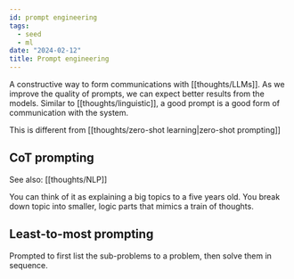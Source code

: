 ```yaml
---
id: prompt engineering
tags:
  - seed
  - ml
date: "2024-02-12"
title: Prompt engineering
---
```


A constructive way to form communications with [[thoughts/LLMs]]. As we improve the quality of prompts, we can expect better results from the models. Similar to [[thoughts/linguistic]], a good prompt is a good form of communication with the system.

This is different from [[thoughts/zero-shot learning|zero-shot prompting]]

## CoT prompting

See also: [[thoughts/NLP]]

You can think of it as explaining a big topics to a five years old. You break down topic into smaller, logic parts that mimics a train of thoughts.

## Least-to-most prompting

Prompted to first list the sub-problems to a problem, then solve them in sequence.
